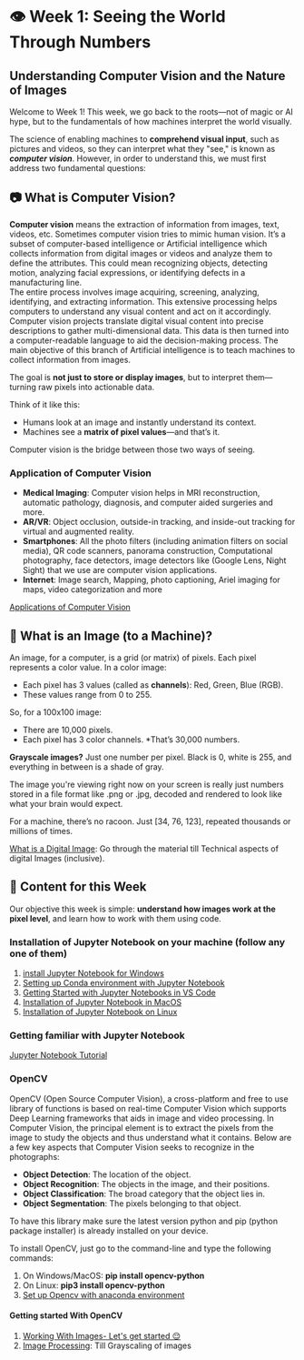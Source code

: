# 👁️ Week 1: Seeing the World Through Numbers
## Understanding Computer Vision and the Nature of Images
Welcome to Week 1! This week, we go back to the roots—not of magic or AI hype, but to the fundamentals of how machines interpret the world visually.

The science of enabling machines to **comprehend visual input**, such as pictures and videos, so they can interpret what they "see," is known as ***computer vision***. However, in order to understand this, we must first address two fundamental questions:
## 📷 What is Computer Vision?
**Computer vision** means the extraction of information from images, text, videos, etc. Sometimes computer vision tries to mimic human vision. It’s a subset of computer-based intelligence or Artificial intelligence which collects information from digital images or videos and analyze them to define the attributes. This could mean recognizing objects, detecting motion, analyzing facial expressions, or identifying defects in a manufacturing line.  
The entire process involves image acquiring, screening, analyzing, identifying, and extracting information. This extensive processing helps computers to understand any visual content and act on it accordingly.  Computer vision projects translate digital visual content into precise descriptions to gather multi-dimensional data. This data is then turned into a computer-readable language to aid the decision-making process. The main objective of this branch of Artificial intelligence is to teach machines to collect information from images. 

The goal is **not just to store or display images**, but to interpret them—turning raw pixels into actionable data.

Think of it like this:
* Humans look at an image and instantly understand its context.
* Machines see a **matrix of pixel values**—and that’s it.

Computer vision is the bridge between those two ways of seeing.
### Application of Computer Vision
* **Medical Imaging**: Computer vision helps in MRI reconstruction, automatic pathology, diagnosis, and computer aided surgeries and more.
* **AR/VR**: Object occlusion, outside-in tracking, and inside-out tracking for virtual and augmented reality.
* **Smartphones**: All the photo filters (including animation filters on social media), QR code scanners, panorama construction, Computational photography, face detectors, image detectors like (Google Lens, Night Sight) that we use are computer vision applications.
* **Internet**: Image search,  Mapping, photo captioning, Ariel imaging for maps, video categorization and more
  
[Applications of Computer Vision](https://www.geeksforgeeks.org/applications-of-computer-vision/)

## 🧮 What is an Image (to a Machine)?
An image, for a computer, is a grid (or matrix) of pixels. Each pixel represents a color value. In a color image:
* Each pixel has 3 values (called as **channels**): Red, Green, Blue (RGB).
* These values range from 0 to 255.

So, for a 100x100 image:
* There are 10,000 pixels.
* Each pixel has 3 color channels.
*That’s 30,000 numbers.

**Grayscale images?** Just one number per pixel. Black is 0, white is 255, and everything in between is a shade of gray.

The image you're viewing right now on your screen is really just numbers stored in a file format like .png or .jpg, decoded and rendered to look like what your brain would expect.  

For a machine, there’s no racoon. Just [34, 76, 123], repeated thousands or millions of times.  

[What is a Digital Image](https://www.geeksforgeeks.org/what-do-you-mean-by-digital-image/): Go through the material till Technical aspects of digital Images (inclusive).
## 📝 Content for this Week
Our objective this week is simple: **understand how images work at the pixel level**, and learn how to work with them using code.  
### Installation of Jupyter Notebook on your machine (follow any one of them)
1. [install Jupyter Notebook for Windows](https://www.youtube.com/watch?v=HLD-Ll_-IT4)
2. [Setting up Conda environment with Jupyter Notebook ](https://www.youtube.com/watch?v=WUeBzT43JyY)  
3. [Getting Started with Jupyter Notebooks in VS Code ](https://www.youtube.com/watch?v=suAkMeWJ1yE)
4. [Installation of Jupyter Notebook in MacOS](https://www.youtube.com/watch?v=pkjtbnsX7Yw)
5. [Installation of Jupyter Notebook on Linux](https://www.youtube.com/watch?v=dFIlItQ137c)
### Getting familiar with Jupyter Notebook
[Jupyter Notebook Tutorial](https://www.youtube.com/watch?v=5pf0_bpNbkw)
### OpenCV 
OpenCV (Open Source Computer Vision), a cross-platform and free to use library of functions is based on real-time Computer Vision which supports Deep Learning frameworks that aids in image and video processing. In Computer Vision, the principal element is to extract the pixels from the image to study the objects and thus understand what it contains. Below are a few key aspects that Computer Vision seeks to recognize in the photographs:

* **Object Detection**: The location of the object.
* **Object Recognition**: The objects in the image, and their positions.
* **Object Classification**: The broad category that the object lies in.
* **Object Segmentation**: The pixels belonging to that object.
  
To have this library make sure the latest version python and pip (python package installer) is already installed on your device.  
  
To install OpenCV, just go to the command-line and type the following commands:
1. On Windows/MacOS: **pip install opencv-python**
2. On Linux: **pip3 install opencv-python**
3. [Set up Opencv with anaconda environment](https://www.geeksforgeeks.org/set-opencv-anaconda-environment/)

#### Getting started With OpenCV
1. [Working With Images- Let's get started 😌](https://www.geeksforgeeks.org/reading-image-opencv-using-python/)
2. [Image Processing](https://www.geeksforgeeks.org/opencv-python-tutorial/#-22-image-processing): Till Grayscaling of images
